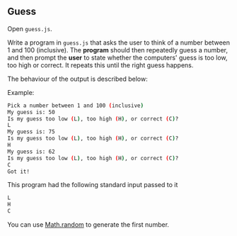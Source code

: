 ## Guess

Open `guess.js`.

Write a program in `guess.js` that asks the user to think of a number between 1 and 100 (inclusive). The **program** should then repeatedly guess a number, and then prompt the **user** to state whether the computers' guess is too low, too high or correct. It repeats this until the right guess happens.

The behaviour of the output is described below:

Example:

```bash
Pick a number between 1 and 100 (inclusive)
My guess is: 50
Is my guess too low (L), too high (H), or correct (C)?
L
My guess is: 75
Is my guess too low (L), too high (H), or correct (C)?
H
My guess is: 62
Is my guess too low (L), too high (H), or correct (C)?
C
Got it!
```

This program had the following standard input passed to it
```bash
L
H
C
```

You can use [Math.random](https://developer.mozilla.org/en-US/docs/Web/JavaScript/Reference/Global_Objects/Math/random) to generate the first number.
